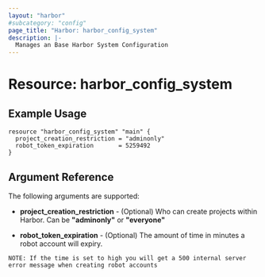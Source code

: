 ```yaml
---
layout: "harbor"
#subcategory: "config"
page_title: "Harbor: harbor_config_system"
description: |-
  Manages an Base Harbor System Configuration
---
```


# Resource: harbor_config_system

## Example Usage
```
resource "harbor_config_system" "main" {
  project_creation_restriction = "adminonly"
  robot_token_expiration       = 5259492
}
```

## Argument Reference
The following arguments are supported:

* **project_creation_restriction** - (Optional) Who can create projects within Harbor. Can be **"adminonly"** or **"everyone"**

* **robot_token_expiration** - (Optional) The amount of time in minutes a robot account will expiry. 

`NOTE: If the time is set to high you will get a 500 internal server error message when creating robot accounts`